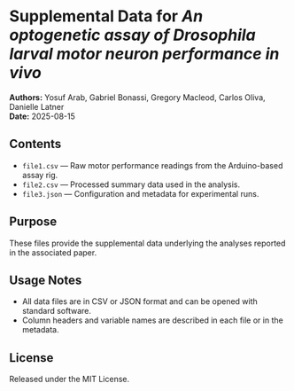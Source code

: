 # Supplemental Data for *An optogenetic assay of Drosophila larval motor neuron performance in vivo*

**Authors:** Yosuf Arab, Gabriel Bonassi, Gregory Macleod, Carlos Oliva, Danielle Latner  
**Date:** 2025-08-15  

## Contents
- `file1.csv` — Raw motor performance readings from the Arduino-based assay rig.  
- `file2.csv` — Processed summary data used in the analysis.  
- `file3.json` — Configuration and metadata for experimental runs.  

## Purpose
These files provide the supplemental data underlying the analyses reported in the associated paper.

## Usage Notes
- All data files are in CSV or JSON format and can be opened with standard software.  
- Column headers and variable names are described in each file or in the metadata.

## License
Released under the MIT License.
